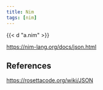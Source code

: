 ```yaml
---
title: Nim
tags: [nim]
---
```


{{< d "a.nim" >}}

<https://nim-lang.org/docs/json.html>

## References

<https://rosettacode.org/wiki/JSON>
